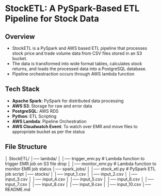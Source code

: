 # StockETL: A PySpark-Based ETL Pipeline for Stock Data

## Overview

- StockETL is a PySpark and AWS based ETL pipeline that processes stock price and trade volume data from CSV files stored in an S3 bucket. 
- The data is transformed into wide format tables, calculates stock returns, and loads the processed data into a PostgreSQL database.
- Pipeline orchestraction occurs through AWS lambda function

## Tech Stack

- **Apache Spark**: PySpark for distributed data processing
- **AWS S3**: Storage for raw and error data
- **PostgreSQL**: AWS RDS
- **Python**: ETL Scripting
- **AWS Lambda**: Pipeline Orchestration
- **AWS Cloudwatch Event**: To watch over EMR and move files to appropriate bucket as per the status

## File Structure

│ StockETL/
│── lambda/
│   │── trigger_emr.py  # Lambda function to trigger EMR job on S3 file drop
│   │── monitor_emr.py   # Lambda function to monitor EMR job status
│── spark_jobs/
│   │── stock_etl.py     # PySpark ETL job script
│── stocks/
│    │── input_1.csv
│    │── input_2.csv
│    │── input_3.csv
│    │── input_4.csv
│    │── input_5.csv
│    │── input_6.csv
│    │── input_7.csv
│    │── input_8.csv
│    │── input_9.csv
│    │── input_10.csv
│── README.md
